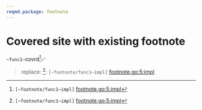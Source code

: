 ```yaml
---
reqmd.package: footnote
---
```


# Covered site with existing footnote

`~func1~`covrd[^1]✅

[^1]: `[~footnote/func1~impl]` [footnote.go:5:impl](https://github.com/voedger/example/blob/main/footnote.go#L5)
> replace: [^1]: `[~footnote/func1~impl]` [footnote.go:5:impl](https://github.com/voedger/example/reqsrc/blob/main/footnote.go#L5)
